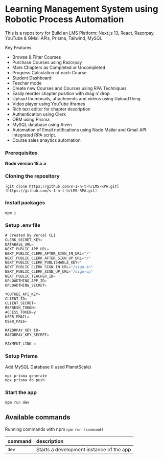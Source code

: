 # Learning Management System using Robotic Process Automation

This is a repository for Build an LMS Platform: Next.js 13, React, Razorpay, YouTube & GMail APIs, Prisma, Tailwind, MySQL

Key Features:

- Browse & Filter Courses
- Purchase Courses using Razorpay
- Mark Chapters as Completed or Uncompleted
- Progress Calculation of each Course
- Student Dashboard 
- Teacher mode
- Create new Courses and Courses using RPA Techniques
- Easily reorder chapter position with drag n’ drop
- Upload thumbnails, attachments and videos using UploadThing
- Video player using YouTube iframes
- Rich text editor for chapter description
- Authentication using Clerk
- ORM using Prisma
- MySQL database using Aiven
- Automation of Email notifications using Node Mailer and Gmail API integrated RPA script.
- Course sales anaytics automation

### Prerequisites

**Node version 18.x.x**

### Cloning the repository

```shell
[git clone https://github.com/s-1-n-t-h/LMS-RPA.git](https://github.com/s-1-n-t-h/LMS-RPA.git)
```

### Install packages

```shell
npm i
```

### Setup .env file

```js
# Created by Vercel CLI
CLERK_SECRET_KEY=
DATABASE_URL= 
NEXT_PUBLIC_APP_URL=
NEXT_PUBLIC_CLERK_AFTER_SIGN_IN_URL="/"
NEXT_PUBLIC_CLERK_AFTER_SIGN_UP_URL="/"
NEXT_PUBLIC_CLERK_PUBLISHABLE_KEY="
NEXT_PUBLIC_CLERK_SIGN_IN_URL="/sign-in"
NEXT_PUBLIC_CLERK_SIGN_UP_URL="/sign-up"
NEXT_PUBLIC_TEACHER_ID=
UPLOADTHING_APP_ID=
UPLOADTHING_SECRET=

YOUTUBE_API_KEY=
CLIENT_ID=
CLIENT_SECRET=
REFRESH_TOKEN=
ACCESS_TOKEN=y
USER_EMAIL=
USER_PASS=

RAZORPAY_KEY_ID=
RAZORPAY_KEY_SECRET=

PAYMENT_LINK = 
```

### Setup Prisma

Add MySQL Database (I used PlanetScale)

```shell
npx prisma generate
npx prisma db push

```

### Start the app

```shell
npm run dev
```

## Available commands

Running commands with npm `npm run [command]`

| command | description                              |
| :------ | :--------------------------------------- |
| `dev`   | Starts a development instance of the app |
